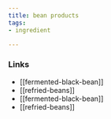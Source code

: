 ```yaml
---
title: bean products
tags:
- ingredient

---
```



### Links

* [[fermented-black-bean]]
* [[refried-beans]]
* [[fermented-black-bean]]
* [[refried-beans]]
